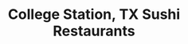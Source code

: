 ---
layout: city
title: College Station, TX Sushi Restaurants
permalink: /texas/college-station/
stateAbbr: TX
stateName: Texas
cityName: College Station
---